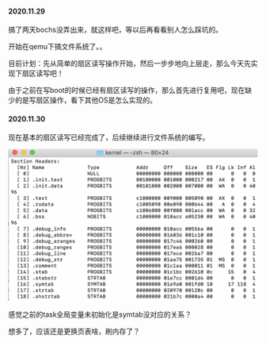 ####  2020.11.29

搞了两天bochs没弄出来，就这样吧，等以后再看看别人怎么踩坑的。

开始在qemu下搞文件系统了。。

目前计划：先从简单的扇区读写操作开始，然后一步步地向上层走，那么今天先实现下扇区读写吧！

由于之前在写boot的时候已经有扇区读写的操作，那么首先进行复用吧，现在缺少的是写扇区操作，看下其他OS是怎么实现的。

#### 2020.11.30

现在基本的扇区读写已经完成了，后续继续进行文件系统的编写。

![image-20201130230830833](文件系统.assets/image-20201130230830833.png)

感觉之前的task全局变量未初始化是symtab没对应的关系？

想多了，应该还是更换页表啥，刷内存了？